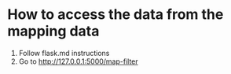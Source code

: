 # How to access the data from the mapping data
1. Follow flask.md instructions
2. Go to http://127.0.0.1:5000/map-filter